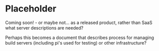 # Placeholder

Coming soon! - or maybe not... as a released product, rather than SaaS
what server descriptions are needed?

Perhaps this becomes a document that describes process for managing build
servers (including pi's used for testing) or other infrastructure?
